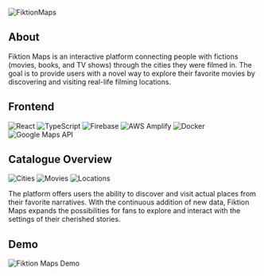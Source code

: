 ![FiktionMaps](https://github.com/franpossetto/fiktionmaps/blob/main/src/assets/fm_h.png?raw=true)

## About

Fiktion Maps is an interactive platform connecting people with fictions (movies, books, and TV shows) through the cities they were filmed in. The goal is to provide users with a novel way to explore their favorite movies by discovering and visiting real-life filming locations.

## Frontend

![React](https://img.shields.io/badge/React-61DAFB.svg?&style=for-the-badge&logo=react&logoColor=black)
![TypeScript](https://img.shields.io/badge/TypeScript-007ACC.svg?&style=for-the-badge&logo=typescript&logoColor=white)
![Firebase](https://img.shields.io/badge/Firebase-F7C52C.svg?&style=for-the-badge&logo=firebase&logoColor=white)
![AWS Amplify](https://img.shields.io/badge/AWS%20Amplify-FF9900.svg?&style=for-the-badge&logo=awsamplify&logoColor=white)
![Docker](https://img.shields.io/badge/Docker-2496ED.svg?&style=for-the-badge&logo=docker&logoColor=white)
![Google Maps API](https://img.shields.io/badge/Google%20Maps%20API-4285F4.svg?&style=for-the-badge&logo=googlemaps&logoColor=white)

## Catalogue Overview

![Cities](https://img.shields.io/badge/Cities-18+-blue.svg?&style=for-the-badge)
![Movies](https://img.shields.io/badge/Movies-328+-brightgreen.svg?&style=for-the-badge)
![Locations](https://img.shields.io/badge/Locations-20+-orange.svg?&style=for-the-badge)

The platform offers users the ability to discover and visit actual places from their favorite narratives. With the continuous addition of new data, Fiktion Maps expands the possibilities for fans to explore and interact with the settings of their cherished stories.

## Demo

![Fiktion Maps Demo](https://github.com/franpossetto/fiktionmaps/blob/main/src/assets/demo.gif)
